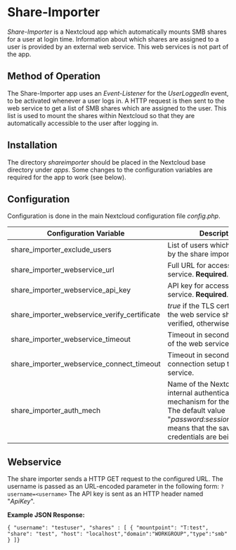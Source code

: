 <!--
  - SPDX-FileCopyrightText: 2023 Nextcloud GmbH and Nextcloud contributors
  - SPDX-License-Identifier: AGPL-3.0-or-later
-->
# Share-Importer

*Share-Importer* is a Nextcloud app which automatically mounts SMB shares for a user at login time. Information about which shares are assigned to a user is provided by an external web service. This web services is not part of the app.

## Method of Operation

The Share-Importer app uses an *Event-Listener* for the *UserLoggedIn* event, to be activated whenever a user logs in. A HTTP request is then sent to the web service to get a list of SMB shares which are assigned to the user. This list is used to mount the shares within Nextcloud so that they are automatically accessible to the user after logging in.

## Installation

The directory *shareimporter* should be placed in the Nextcloud base directory under *apps*. Some changes to the configuration variables are required for the app to work (see below).

## Configuration

Configuration is done in the main Nextcloud configuration file *config.php*.

| Configuration Variable | Description | Type | Default |
|------------------------|-------------|------|---------|
| share_importer_exclude_users | List of users which are ignored by the share importer. | Array | <empty> |
| share_importer_webservice_url | Full URL for accessing the web service. **Required**. | String | <empty> |
| share_importer_webservice_api_key | API key for accessing the web service. **Required**. | String | <empty> |
| share_importer_webservice_verify_certificate | *true* if the TLS certificate of the web service should be verified, otherwise *false* | Boolean | *true* |
| share_importer_webservice_timeout | Timeout in seconds for a reply of the web service. | Integer | 5 |
| share_importer_webservice_connect_timeout | Timeout in seconds for the connection setup to the web service. | Integer | 5 |
| share_importer_auth_mech | Name of the Nextcloud-internal authentication mechanism for the SMB share. The default value "*password:sessioncredentials*" means that the saved login credentials are being used. | String | *password:sessioncredentials* |

## Webservice

The share importer sends a HTTP GET request to the configured URL. The username is passed as an URL-encoded parameter in the following form: `?username=<username>` The API key is sent as an HTTP header named "*ApiKey*".

**Example JSON Response:**

```
{ "username": "testuser", "shares" : [ { "mountpoint": "T:test", "share": "test", "host": "localhost","domain":"WORKGROUP","type":"smb" } ]}
```
